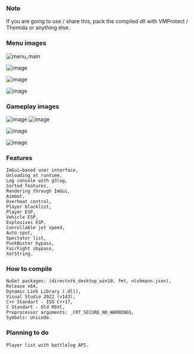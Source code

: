 ### Note
If you are going to use / share this, pack the compiled dll with VMProtect / Themida or anything else.

### Menu images
![menu_main](https://user-images.githubusercontent.com/52250786/160295437-1f0d9e7f-d831-4f97-a5db-d540c2bda38e.jpg)

![image](https://user-images.githubusercontent.com/52250786/159128801-58025d95-d63e-43af-ac32-ce3faf6b76be.png)

![image](https://user-images.githubusercontent.com/52250786/160295503-2c1fd8c9-e6ea-4190-a32f-9f82792ee80d.png)

![image](https://user-images.githubusercontent.com/52250786/159335820-aa252595-bbea-4219-8aa2-0ff478649aab.png)


### Gameplay images
![image](https://user-images.githubusercontent.com/52250786/158020261-ff795102-a849-41f4-b4a4-df1d89fd7625.png)
![image](https://user-images.githubusercontent.com/52250786/158020278-eaeaad0f-7299-4f50-8118-f2ecd3c5d742.png)

![image](https://user-images.githubusercontent.com/52250786/158020328-f587f7bb-90d8-438d-bd66-95ba011b0ee3.png)

![image](https://user-images.githubusercontent.com/52250786/158020391-612c0da4-c33b-4aaf-9d25-ba13f5f9a892.png)



### Features
```
ImGui–based user interface,
Unloading at runtime,
Log console with g3log,
Sorted features,
Rendering through ImGui,
Aimbot,
Overheat control,
Player blacklist,
Player ESP,
Vehicle ESP,
Explosives ESP,
Conrollable jet speed,
Auto-spot,
Spectator list,
PunkBuster bypass,
FairFight sbypass,
XorString.
```

### How to compile
```
NuGet packages: (directxtk_desktop_win10, fmt, nlohmann.json),
Release x64,
Dynamic Link Library (.dll),
Visual Studio 2022 (v143),
C++ Standart - ISO C++17,
C Standart - Old MSVC,
Preprocessor arguments: _CRT_SECURE_NO_WARNINGS,
Symbols: Unicode.
```

### Planning to do
```
Player list with battlelog API.
```
